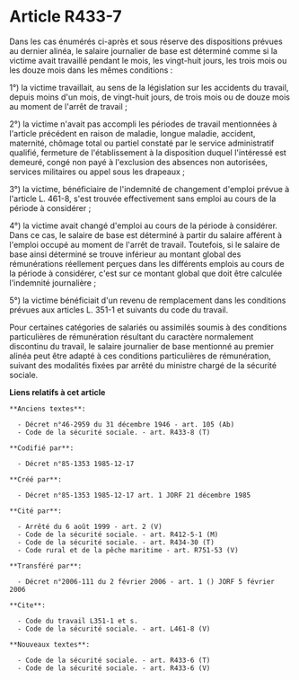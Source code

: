 # Article R433-7

Dans les cas énumérés ci-après et sous réserve des dispositions prévues au dernier alinéa, le salaire journalier de base est
déterminé comme si la victime avait travaillé pendant le mois, les vingt-huit jours, les trois mois ou les douze mois dans
les mêmes conditions : 

1°) la victime travaillait, au sens de la législation sur les accidents du travail, depuis moins d'un mois, de vingt-huit
jours, de trois mois ou de douze mois au moment de l'arrêt de travail ; 

2°) la victime n'avait pas accompli les périodes de travail mentionnées à l'article précédent en raison de maladie, longue
maladie, accident, maternité, chômage total ou partiel constaté par le service administratif qualifié, fermeture de
l'établissement à la disposition duquel l'intéressé est demeuré, congé non payé à l'exclusion des absences non autorisées,
services militaires ou appel sous les drapeaux ; 

3°) la victime, bénéficiaire de l'indemnité de changement d'emploi prévue à l'article L. 461-8, s'est trouvée effectivement
sans emploi au cours de la période à considérer ; 

4°) la victime avait changé d'emploi au cours de la période à considérer. Dans ce cas, le salaire de base est déterminé à
partir du salaire afférent à l'emploi occupé au moment de l'arrêt de travail. Toutefois, si le salaire de base ainsi
déterminé se trouve inférieur au montant global des rémunérations réellement perçues dans les différents emplois au cours de
la période à considérer, c'est sur ce montant global que doit être calculée l'indemnité journalière ; 

5°) la victime bénéficiait d'un revenu de remplacement dans les conditions prévues aux articles L. 351-1 et suivants du code
du travail. 

Pour certaines catégories de salariés ou assimilés soumis à des conditions particulières de rémunération résultant du
caractère normalement discontinu du travail, le salaire journalier de base mentionné au premier alinéa peut être adapté à ces
conditions particulières de rémunération, suivant des modalités fixées par arrêté du ministre chargé de la sécurité sociale.

**Liens relatifs à cet article**

	**Anciens textes**:

	  - Décret n°46-2959 du 31 décembre 1946 - art. 105 (Ab)
	  - Code de la sécurité sociale. - art. R433-8 (T)

	**Codifié par**:

	  - Décret n°85-1353 1985-12-17

	**Créé par**:

	  - Décret n°85-1353 1985-12-17 art. 1 JORF 21 décembre 1985

	**Cité par**:

	  - Arrêté du 6 août 1999 - art. 2 (V)
	  - Code de la sécurité sociale. - art. R412-5-1 (M)
	  - Code de la sécurité sociale. - art. R434-30 (T)
	  - Code rural et de la pêche maritime - art. R751-53 (V)

	**Transféré par**:

	  - Décret n°2006-111 du 2 février 2006 - art. 1 () JORF 5 février 2006

	**Cite**:

	  - Code du travail L351-1 et s.
	  - Code de la sécurité sociale. - art. L461-8 (V)

	**Nouveaux textes**:

	  - Code de la sécurité sociale. - art. R433-6 (T)
	  - Code de la sécurité sociale. - art. R433-6 (V)
